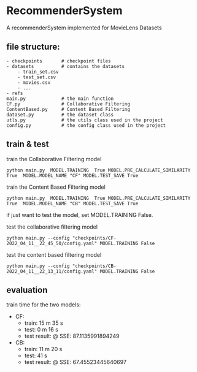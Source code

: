 # RecommenderSystem
A recommenderSystem implemented for MovieLens Datasets

## file structure:
```
- checkpoints       # checkpoint files
- datasets          # contains the datasets
    - train_set.csv 
    - test_set.csv
    - movies.csv
    - ...
- refs 
main.py             # the main function 
CF.py               # Collaborative Filtering 
ContentBased.py     # Content Based Filtering
dataset.py          # the dataset class
utls.py             # the utils class used in the project
config.py           # the config class used in the project
```

## train & test
train the Collaborative Filtering model
```
python main.py  MODEL.TRAINING  True MODEL.PRE_CALCULATE_SIMILARITY True  MODEL.MODEL_NAME "CF" MODEL.TEST_SAVE True
```

train the Content Based Filtering model
```
python main.py  MODEL.TRAINING  True MODEL.PRE_CALCULATE_SIMILARITY True  MODEL.MODEL_NAME "CB" MODEL.TEST_SAVE True
```
if just want to test the model, set MODEL.TRAINING False.

test the collaborative filtering model
```
python main.py --config "checkpoints/CF-2022_04_11__22_45_50/config.yaml" MODEL.TRAINING False
```

test the content based filtering model
```
python main.py --config "checkpoints/CB-2022_04_11__22_13_11/config.yaml" MODEL.TRAINING False
```

## evaluation
train time for the two models: 

- CF: 
    - train: 15 m 35 s 
    - test: 0 m  16 s
    - test result: @ SSE: 87.1135991894249
- CB:
    - train: 11 m 20 s 
    - test: 41 s
    - test result: @ SSE: 67.45523445640697
